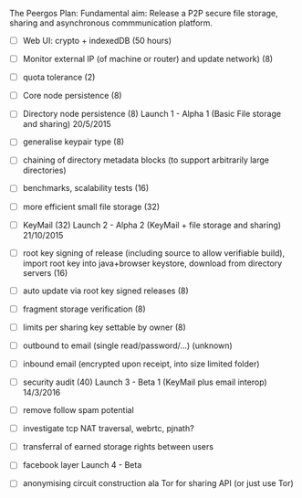 The Peergos Plan:
Fundamental aim: Release a P2P secure file storage, sharing and asynchronous commmunication platform.

- [ ] Web UI: crypto + indexedDB (50 hours)
- [ ] Monitor external IP (of machine or router) and update network) (8)
- [ ] quota tolerance (2)
- [ ] Core node persistence (8)
- [ ] Directory node persistence (8)
Launch 1 - Alpha 1 (Basic File storage and sharing) 20/5/2015

- [ ] generalise keypair type (8)
- [ ] chaining of directory metadata blocks (to support arbitrarily large directories)
- [ ] benchmarks, scalability tests (16)
- [ ] more efficient small file storage (32)
- [ ] KeyMail (32)
Launch 2 - Alpha 2 (KeyMail + file storage and sharing) 21/10/2015

- [ ] root key signing of release (including source to allow verifiable build), import root key into java+browser keystore, download from directory servers (16)
- [ ] auto update via root key signed releases (8)
- [ ] fragment storage verification (8)
- [ ] limits per sharing key settable by owner (8)
- [ ] outbound to email (single read/password/...) (unknown)
- [ ] inbound email (encrypted upon receipt, into size limited folder)
- [ ] security audit (40)
Launch 3 - Beta 1 (KeyMail plus email interop) 14/3/2016

- [ ] remove follow spam potential
- [ ] investigate tcp NAT traversal, webrtc, pjnath?
- [ ] transferral of earned storage rights between users
- [ ] facebook layer
Launch 4 - Beta

- [ ] anonymising circuit construction ala Tor for sharing API (or just use Tor)

